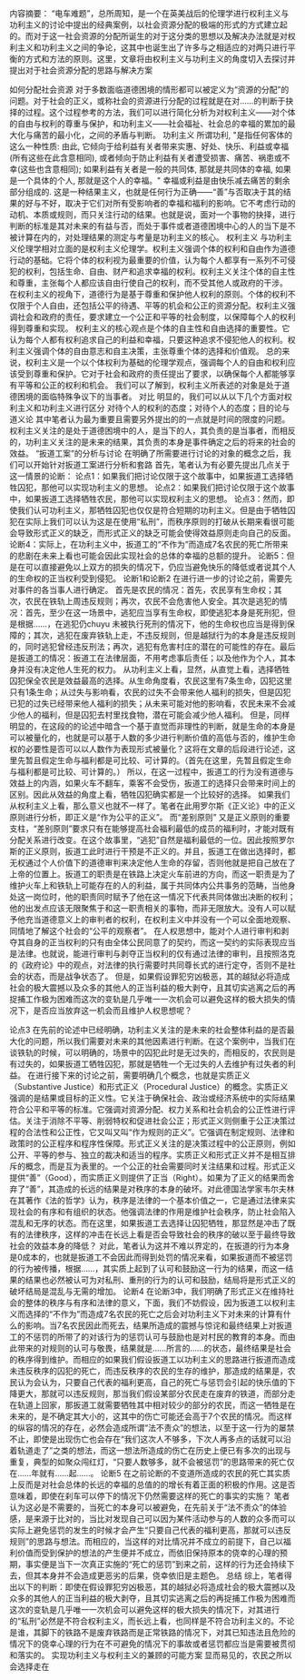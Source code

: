 内容摘要： “电车难题”，总所周知，是一个在英美战后的伦理学进行权利主义与功利主义的讨论中提出的经典案例，以社会资源分配的极端的形式的方式建立起的。而对于这一社会资源的分配所诞生的对于这分类的思想以及解决办法就是对权利主义和功利主义之间的争论，这其中也诞生出了许多与之相适应的对两只进行平衡的方式和方法的原则。这里，文章将由权利主义与功利主义的角度切入去探讨并提出对于社会资源分配的思路与解决方案

如何分配社会资源
对于多数面临道德困境的情形都可以被定义为“资源的分配”的问题。对于社会的正义，或称社会的资源进行分配的过程就是在对……的判断于抉择的过程。这个过程参考的方法，我们可以进行简化分析为对权利主义——对个体的自由与权利的尊重与保护，和功利主义——社会福祉、社会总的幸福的累加的最大化与痛苦的最小化，之间的矛盾与判断。
功利主义
所谓功利, "是指任何客体的这么一种性质: 由此, 它倾向于给利益有关者带来实惠、好处、快乐、利益或幸福(所有这些在此含意相同), 或者倾向于防止利益有关者遭受损害、痛苦、祸患或不幸(这些也含意相同); 如果利益有关者是一般的共同体, 那就是共同体的幸福, 如果是一个具体的个人, 那就是这个人的幸福。" 幸福或利益是由快乐减去痛苦的剩余部分组成的.
这是一种结果主义，也就是任何行为正确——“善”与否取决于其的结果的好与不好，取决于它们对所有受影响者的幸福和福利的影响。它不考虑行动的动机、本质或规则，而只关注行动的结果。也就是说，面对一个事物的抉择，进行判断的标准是其对未来的有益与否，而处于事件或者道德困境中心的人的当下是不被计算在内的，对处理结果的测定与考量是功利主义的核心。
权利主义
与功利主义伦理学相对立面的是权利主义伦理学。权利主义强调个体的权利和自由作为道德行动的基础。它将个体的权利视为最重要的价值，认为每个人都享有一系列不可侵犯的权利，包括生命、自由、财产和追求幸福的权利。权利主义关注个体的自主性和尊重，主张每个人都应该自由行使自己的权利，而不受其他人或政府的干涉。
在权利主义的视角下，道德行为是基于尊重和保护他人权利的原则。个体的权利不仅限于个人自由，还包括公平的待遇、平等的机会和公正的资源分配。权利主义强调社会和政府的责任，要求建立一个公正和平等的社会制度，以保障每个人的权利得到尊重和实现。
权利主义的核心观点是个体的自主性和自由选择的重要性。它认为每个人都有权利追求自己的利益和幸福，只要这种追求不侵犯他人的权利。权利主义强调个体的自由意志和自主决策，主张尊重个体的选择和价值观。
总的来说，权利主义是一个以个体权利为基础的伦理学观点，强调每个人的自由和权利应该受到尊重和保护。它对于社会和政府的责任提出了要求，以确保每个人都能够享有平等和公正的权利和机会。
我们可以了解到，权利主义所表述的对象是处于道德困境的面临特殊争议下的当事者。
对比
明显的，我们可以从以下几个方面对权利主义和功利主义进行区分
对待个人的权利的态度；对待个人的态度；目的论与道义论
其中笔者认为最为重要且需要另外提出的的一点就是时间的限度的问题。权利主义关注的是处于道德困境中的人，是当下的人，其负责的是当事者，而相反的，功利主义关注的是未来的结果，其负责的本身是事件确定之后的将来的社会的效益。
“扳道工案”的分析与讨论
在明确了所需要进行讨论的对象的概念之后，我们可以开始针对扳道工案进行分析和套路
首先，笔者认为有必要先提出几点关于这一情景的论断：
论点1：如果我们把讨论仅限于这个故事中，如果扳道工选择牺牲囚犯，那他可以实现功利主义的思想。
论点2：如果我们把讨论仅限于这个故事中，如果扳道工选择牺牲农民，那他可以实现权利主义的思想。
论点3：然而，即使我们认可功利主义，那牺牲囚犯也仅仅是符合短期的功利主义。但是由于牺牲囚犯在实际上我们可以认为这是在使用“私刑”，而秩序原则的打破从长期来看很可能会导致形式正义的缺乏，而形式正义的缺乏可能会使得效益原则走向自己的反面。
论断4：实际上，在功利主义中，扳道工的“不作为”而造成7名农民的死亡所带来的悲剧在未来上看也可能会因此实现社会的总体的幸福的总额的提升。
论断5：但是在可以直接避免以上双方的损失的情况下，仍应当避免快乐的降低或者说其个人的生命权的正当权利受到侵犯。
论断1和论断2
在进行进一步的讨论之前，需要先对事件的各当事人进行确定。
首先是农民的情况：首先，农民享有生命权；其次，农民在铁轨上周违反规则；再次，农民不会危害他人安全。其次是逃犯的情况：首先，至少在这一场景中，逃犯应当享有生命权，即使逃犯本身是死刑犯，但是根据……，在逃犯仍chuyu 未被执行死刑的情况下，他的生命权也应当是得到保障的；其次，逃犯在废弃铁轨上走，不违反规则，但是越狱行为的本身是违反规则的，同时逃犯曾经违反刑法；再次，逃犯有危害村庄的潜在的可能性的存在。最后是扳道工的情况：扳道工在法律层面，不用考虑事后责任；以及他作为个人，其本身并没有决定他人生死的权力。
从功利主义上看，显然，从直觉上看，选择牺牲囚犯保全农民是效益最高的选择。从生命角度看，农民这里有7条生命，囚犯这里只有1条生命；从过失与影响看，农民的过失不会带来他人福利的损失，但是囚犯已犯的过失已经带来他人福利的损失；从未来可能对他的影响看，农民未来不会减少他人的福利，但是囚犯去村里找食物，潜在可能会减少他人福利。
但是，同样明显的，在这段的的论述中暗含一个基于直觉而非理性的判断，就是生命的本身是可以被量化的，也就是可以基于人数的多少进行判断价值的高低与否的，维护生命权的必要性是否可以以人数作为表现形式被量化？这将在文章的后段进行论述，这里先暂且假定生命与福利都是可比较、可计算的。（首先在这里，先暂且假定生命与福利都是可比较、可计算的。）
所以，在这一过程中，扳道工的行为没有道德与效益上的内涵，如果火车不翻车，乘客不会受伤，扳道工的选择只会带来时间上的区别。因此从效益的角度上看，牺牲囚犯确实都是一个比较好的选择。
如果我们从权利主义上看，那么意义也就不一样了。笔者在此用罗尔斯《正义论》中的正义原则进行分析，即正义是“作为公平的正义”。 而“差别原则” 又是正义原则的重要支柱，“差别原则”要求只有在能够提高社会福利最低的成员的福利时，才能对既有分配关系进行改变。在这个故事里，“逃犯”自然是福利最低的一位。因此按照罗尔斯的正义原则，扳道工此时进行干预是不正义的。并且，扳道工在做出选择时，都无权通过个人价值下的道德审判来决定他人生命的存留，否则他就是把自己放在了上帝的位置上。扳道工的职责是在铁路上决定火车前进的方向，而这一职责是为了维护火车上和铁轨上可能存在的人的利益，属于共同体内公共事务的范畴，当他身处这一岗位时，他的职责同时赋予了他在这一情况下代表共同体做出决断的权利；他的出发点应该无限聚焦于和这一职责相关的事物，而非无限放大。没有人可以赋予他充当道德意义上的审判者的权利，在权利主义中并没有一个可以全面地观察、同情地了解这个社会的“公平的观察者”。
在人权思想中，能对个人进行审判和剥夺其自身的正当权利的只有由全体公民同意了的契约，而这一契约的实际表现应当是法律。也就说，能进行审判与剥夺正当权利的仅有通过法律的审判，且按照洛克的《政府论》中的观点，对法律的执行需要时共同尊长式的进行定夺，否则不是社会的状态，而是战争状态了。
但是，如果假设罪犯穷凶极恶，其的越狱必将造成社会的极大震撼以及众多的其他人的正当利益的极大剥夺，且其切实逃离之后的再捉捕工作极为困难而这次的变轨是几乎唯一一次机会可以避免这样的极大损失的情况下，是否应当放弃这一机会而且维护人权思想呢？

论点3
在先前的论述中已经明确，功利主义关注的是未来的社会整体利益的是否最大化的问题，所以我们需要对未来的其他因素进行判断。在这个案例中，当我们在谈铁轨的时候，可以明确的，场景中的囚犯此时是无过失的，而相反的，农民则是有过失的，如果扳道工牺牲囚犯，那就是牺牲一个无过失的人去维护有过失者的利益。
在进行接下来的讨论之前，需要明确几个概念，也就是实质正义（Substantive Justice）和形式正义（Procedural Justice）的概念。实质正义强调的是结果或目标的正义性。它关注于确保社会、政治或经济系统中的实际结果符合公平和平等的标准。它强调对资源分配、权力关系和社会机会的公正性进行评估。关注于消除不平等、削弱特权和促进社会公正；形式正义则侧重于公正决策过程的合法性和公正性，它又叫又叫“作为规则的正义”。它强调在制定规则、法律和政策时的公正程序和程序性保障。形式正义关注的是决策过程中的公正原则，例如公开、平等的参与、独立的裁决和适当的程序。实质正义和形式正义并不是相互排斥的概念，而是互为表里的。一个公正的社会需要同时关注结果和过程。形式正义提供“善”（Good），而实质正义则提供了正当（Right）。如果为了正义的结果而舍弃了“善”，其造成的长远的结果是对秩序的本身的破坏。对此德国法学家韦尔夫林在其著作《法的哲学》认为，秩序是法律的一个基本价值之一，它是通过法律来实现社会的有序和有组织的状态。他强调法律的作用是维护社会秩序，防止社会陷入混乱和无序的状态。而在这里，如果扳道工去选择让囚犯牺牲，那显然是冲击了既有的法律秩序，这样的冲击在长远上看是否会导致社会的秩序的破以至于最终导致社会的效益本身的降低？
对此，笔者认为这并不难以界定的，在扳道的行为本身是0成本的，也就是扳道工不会因此而得到处罚的情况来看，如果扳道而不被惩罚的行为被传播，根据……，其实质上起到了认可和鼓励这一行为的结果，而这一结果的结果也必然被认可为对私刑、重刑的行为的认可和鼓励，结局将是形式正义的破坏结局是混乱与无需的增加。
论断4
	在论断3中，我们明确了形式正义在维持社会的整体的秩序与有序和法律的意义，下面，我们不妨假设，因为扳道工以权利主义而选择的“不作为”而造成7名农民的死亡之后会对功利主义下对未来的计算有什么的影响。当7名农民因此而死去，结果所造成的震撼与惊诧和最终结果上对扳道工的不惩罚的所带了的对该行为的惩罚认可与鼓励也是对村民的教育的本身。而由此带来的对规则的认可与敬畏，结果就是……所言的……的状态，最终结果是社会的秩序得到维护。而相应的如果我们假设扳道工以功利主义的思路进行扳道而造成未违反秩序的囚犯的死亡，而违反秩序的农民的生存的维护，那造成的结果是，农民认为会认为，只要自己代表的福利更高，自己的死亡与惩罚会引起的快乐值的下降更大，那就可以违反规则，那当我们假设某部分农民走在废弃的铁道，而部分走在轨道上回家，那扳道工就需要牺牲其中相对较少的部分的农民，而这一牺牲是在未来的，是不确定其大小的，这其中的伤亡可能还会高于7个农民的情况。而这样的纵容的情况的存在，必然会造成所谓“法不责众”的想法，以至于这一行为的屡禁不止，即使是出现伤亡也会存在“我们这次人不够多，下次人再多点的话就可以沿着轨道走了”之类的想法，而这一想法所造成的伤亡在历史上便已有多次的出现与重复，典型的如聚众闯红灯，“只要人数够多，就不会被惩罚”的思路带来的死亡仅在……年就有……起……。
论断5
	在之前论断的不变道所造成的农民的死亡其实质上反而是对社会总体的长远的幸福的总值的的增长有着正面的积极的作用。这是否意味着，即使在刹车可以停下的情况下仍然需要这样的死亡的事实的实施？
	笔者认为这必是不需要的，当死亡的本身可以被避免，在先前关于“法不责众”的体验感，是来源于比对的，当比对发现自己可以因为某件活动参与的人数的众多而可以实际上避免惩罚的发生的时候才会产生“只要自己代表的福利更高，那就可以违反规则”的思路与想法。而相应的，当这样的对比情况并不成立的前提下，自己以福利价值而受到保护的想法的产生便并不成立，而依旧保持原本的侥幸的心理的预期，事实便是当下一次真正实施的“死亡的惩罚”到来之前，这样的行为还会持续下去，但其本身并不会造成更恶劣的后果，侥幸依旧是主题色。
总结
综上，笔者得出以下的判断：即使在假设罪犯穷凶极恶，其的越狱必将造成社会的极大震撼以及众多的其他人的正当利益的极大剥夺，且其切实逃离之后的再捉捕工作极为困难而这次的变轨是几乎唯一一次机会可以避免这样的极大损失的情况下，对其进行的“私刑”必然是不符合权利主义，而长远上看，也同样是不符合功利主义的。不论是谁，其脚下的铁路不是废弃铁路而是正常铁路的情况下，对其已知违法且危险的情况下的侥幸心理的行为在不可避免的情况下的事故或者惩罚都应当是需要被贯彻和落实的。
实现功利主义与权利主义的兼顾的可能方案
	显而易见的，农民之所以会选择走在